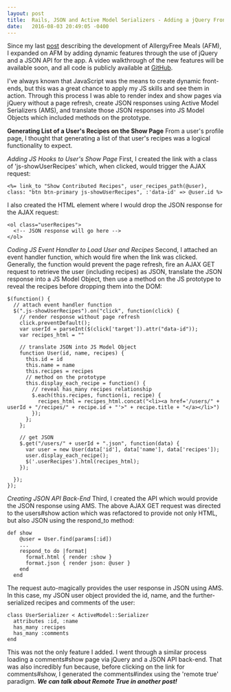 ```yaml
---
layout: post
title:  Rails, JSON and Active Model Serializers - Adding a jQuery Front End
date:   2016-08-03 20:49:05 -0400
---
```


<!-- <p>
  <span style="text-align:center; display: block;">
    <iframe type="text/html" width="682" height="414" src="https://www.youtube.com/embed/ZEKqQkPs53g?version=1&amp;rel=1&amp;fs=1&amp;autohide=2&amp;showsearch=0&amp;showinfo=1&amp;iv_load_policy=1&amp;wmode=transparent" allowfullscreen="true" style="border:0;">
    </iframe>
  </span>
</p> -->

Since my last [post](http://agdavid.github.io/2016/05/19/my_first_rails_app_allergyfree_meals/) describing the development of AllergyFree Meals (AFM), I expanded on AFM by adding dynamic features through the use of jQuery and a JSON API for the app.  A video walkthrough of the new features will be available soon, and all code is publicly available at [GitHub](https://github.com/agdavid/allergy-free-meals-rails-application).

I've always known that JavaScript was the means to create dynamic front-ends, but this was a great chance to apply my JS skills and see them in action.  Through this process I was able to render index and show pages via jQuery without a page refresh, create JSON responses using Active Model Serializers (AMS), and translate those JSON responses into JS Model Objects which included methods on the prototype.

**Generating List of a User's Recipes on the Show Page**
From a user's profile page, I thought that generating a list of that user's recipes was a logical functionality to expect.

*Adding JS Hooks to User's Show Page* First, I created the link with a class of 'js-showUserRecipes' which, when clicked, would trigger the AJAX request:

```
<%= link_to "Show Contributed Recipes", user_recipes_path(@user), class: "btn btn-primary js-showUserRecipes", :'data-id' => @user.id %>
```
I also created the HTML element where I would drop the JSON response for the AJAX request:

```
<ol class="userRecipes">
  <!-- JSON response will go here -->
</ol>
```

*Coding JS Event Handler to Load User and Recipes* Second, I attached an event handler function, which would fire when the link was clicked.  Generally, the function would prevent the page refresh, fire an AJAX GET request to retrieve the user (including recipes) as JSON, translate the JSON response into a JS Model Object, then use a method on the JS prototype to reveal the recipes before dropping them into the DOM:

```
$(function() {
  // attach event handler function
  $(".js-showUserRecipes").on("click", function(click) {
    // render response without page refresh
    click.preventDefault();
    var userId = parseInt($(click['target']).attr("data-id"));
    var recipes_html = ""

    // translate JSON into JS Model Object
    function User(id, name, recipes) {
      this.id = id
      this.name = name
      this.recipes = recipes
      // method on the prototype
      this.display_each_recipe = function() {
        // reveal has_many recipes relationship
        $.each(this.recipes, function(i, recipe) {
          recipes_html = recipes_html.concat("<li><a href='/users/" + userId + "/recipes/" + recipe.id + "'>" + recipe.title + "</a></li>")
        });
      };
    };

    // get JSON
    $.get("/users/" + userId + ".json", function(data) {  
      var user = new User(data['id'], data['name'], data['recipes']);
      user.display_each_recipe();
      $('.userRecipes').html(recipes_html);  
    });

  });
});
``` 

*Creating JSON API Back-End* Third, I created the API which would provide the JSON response using AMS.  The above AJAX GET request was directed to the users#show action which was refactored to provide not only HTML, but also JSON using the respond_to method:

```
def show
    @user = User.find(params[:id])
    ...
    respond_to do |format|
      format.html { render :show }
      format.json { render json: @user }
    end
  end
``` 

The request auto-magically provides the user response in JSON using AMS.  In this case, my JSON user object provided the id, name, and the further-serialized recipes and comments of the user:

```
class UserSerializer < ActiveModel::Serializer
  attributes :id, :name
  has_many :recipes
  has_many :comments
end
```

This was not the only feature I added. I went through a similar process loading a comments#show page via jQuery and a JSON API back-end.  That was also incredibly fun because, before clicking on the link for comments#show, I generated the comments#index using the 'remote true' paradigm.  ***We can talk about Remote True in another post!***  
